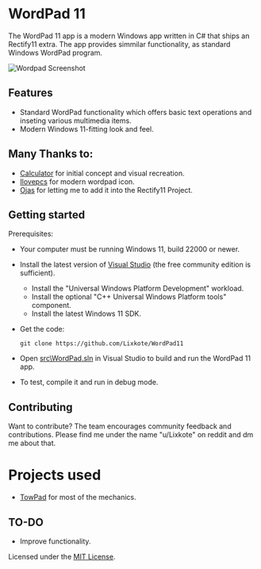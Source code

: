 # WordPad 11
The WordPad 11 app is a modern Windows app written in C# that ships an Rectify11 extra.
The app provides simmilar functionality, as standard Windows WordPad program.


  ![Wordpad Screenshot](https://github.com/Lixkote/WordPad11/blob/main/preview.png)

## Features
- Standard WordPad functionality which offers basic text operations and inseting various multimedia items.
- Modern Windows 11-fitting look and feel.

## Many Thanks to:
 - [Calculator](https://github.com/CalcuIator) for initial concept and visual recreation.
 - [Ilovepcs](https://github.com/ilovepcs) for modern wordpad icon.
 - [Ojas](https://github.com/ojask) for letting me to add it into the Rectify11 Project.

## Getting started
Prerequisites:
- Your computer must be running Windows 11, build 22000 or newer.
- Install the latest version of [Visual Studio](https://developer.microsoft.com/en-us/windows/downloads) (the free community edition is sufficient).
  - Install the "Universal Windows Platform Development" workload.
  - Install the optional "C++ Universal Windows Platform tools" component.
  - Install the latest Windows 11 SDK.


- Get the code:
    ```
    git clone https://github.com/Lixkote/WordPad11
    ```

- Open [src\WordPad.sln](/src/WordPad.sln) in Visual Studio to build and run the WordPad 11 app.
- To test, compile it and run in debug mode.

## Contributing
Want to contribute? The team encourages community feedback and contributions. Please find me under the name "u/Lixkote" on reddit and dm me about that.

# Projects used
 - [TowPad](https://github.com/itsWindows11/TowPad) for most of the mechanics.

## TO-DO
  - Improve functionality.
  
Licensed under the [MIT License](./LICENSE).
